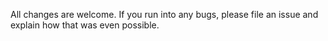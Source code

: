 All changes are welcome. If you run into any bugs, please file an issue and explain how that was even possible.